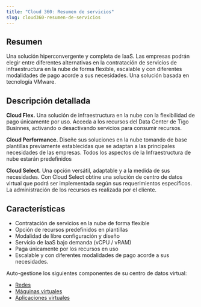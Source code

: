 ```yaml
---
title: "Cloud 360: Resumen de servicios"
slug: cloud360-resumen-de-servicios
---
```

## Resumen

Una solución hiperconvergente y completa de IaaS. Las empresas podrán elegir entre diferentes alternativas en la contratación de servicios de infraestructura en la nube de forma flexible, escalable y con diferentes modalidades de pago acorde a sus necesidades. Una solución basada en tecnología VMware.

## Descripción detallada

**Cloud Flex.** Una solución de infraestructura en la nube con la flexibilidad de pago únicamente por uso. Acceda a los recursos del Data Center de Tigo Businnes, activando o desactivando servicios para consumir recursos.

**Cloud Performance.** Diseñe sus soluciones en la nube tomando de base plantillas previamente establecidas que se adaptan a las principales necesidades de las empresas. Todos los aspectos de la Infraestructura de nube estarán predefinidos

**Cloud Select.** Una opción versátil, adaptable y a la medida de sus necesidades. Con Cloud Select obtine una solución de centro de datos virtual que podrá ser implementada según sus requerimientos específicos. La administración de los recursos es realizada por el cliente.

## Características

- Contratación de servicios en la nube de forma flexible
- Opción de recursos predefinidos en plantillas
- Modalidad de libre configuración y diseño
- Servicio de IaaS bajo demanda (vCPU / vRAM)
- Paga únicamente por los recursos en uso
- Escalable y con diferentes modalidades de pago acorde a sus necesidades.

Auto-gestione los siguientes componentes de su centro de datos virtual:

- [Redes](vmware-networking.md)
- [Máquinas virtuales](vmware-virtual-machines.md)
- [Aplicaciones virtuales](vmware-virtual-applications.md)
